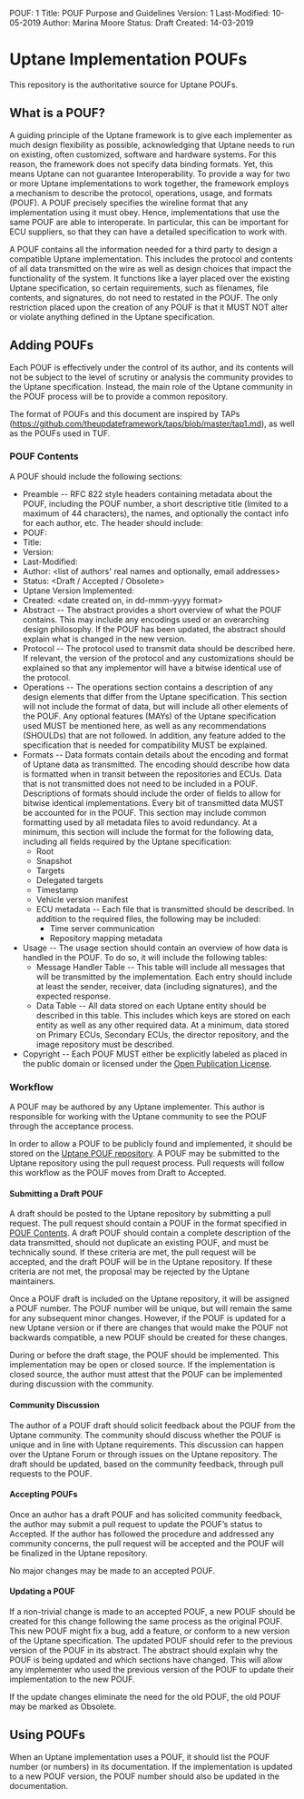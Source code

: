 POUF: 1
Title: POUF Purpose and Guidelines
Version: 1
Last-Modified: 10-05-2019
Author: Marina Moore
Status: Draft
Created: 14-03-2019

# Uptane Implementation POUFs

This repository is the authoritative source for Uptane POUFs.

## What is a POUF?

A guiding principle of the Uptane framework is to give each implementer as much design flexibility as possible, acknowledging that Uptane needs to run on existing, often customized, software and hardware systems. For this reason, the framework does not specify data binding formats. Yet, this means Uptane can not guarantee Interoperability. To provide a way for two or more Uptane implementations to work together, the framework employs a mechanism to describe the protocol, operations, usage, and formats (POUF). A POUF precisely specifies the wireline format that any implementation using it must obey. Hence, implementations that use the same POUF are able to interoperate. In particular, this can be important for ECU suppliers, so that they can have a detailed specification to work with.


A POUF contains all the information needed for a third party to design a compatible Uptane implementation. This includes the protocol and contents of all data transmitted on the wire as well as design choices that impact the functionality of the system. It functions like a layer placed over the existing Uptane specification, so certain requirements, such as filenames, file contents, and signatures, do not need to restated in the POUF. The only restriction placed upon the creation of any POUF is that it MUST NOT alter or violate anything defined in the Uptane specification.

## Adding POUFs

Each POUF is effectively under the control of its author, and its contents will not be subject to the level of scrutiny or analysis the community provides to the Uptane specification. Instead, the main role of the Uptane community in the POUF process will be to provide a common repository.


The format of POUFs and this document are inspired by TAPs (https://github.com/theupdateframework/taps/blob/master/tap1.md), as well as the POUFs used in TUF.

### POUF Contents

A POUF should include the following sections:

* Preamble -- RFC 822 style headers containing metadata about the POUF, including the POUF number, a short descriptive title (limited to a maximum of 44 characters), the names, and optionally the contact info for each author, etc. The header should include:
* POUF: <number>
* Title:
* Version:
* Last-Modified:
* Author: <list of authors' real names and optionally, email addresses>
* Status: <Draft / Accepted / Obsolete>
* Uptane Version Implemented:
* Created: <date created on, in dd-mmm-yyyy format>
* Abstract -- The abstract provides a short overview of what the POUF contains. This may include any encodings used or an overarching design philosophy. If the POUF has been updated, the abstract should explain what is changed in the new version.
* Protocol -- The protocol used to transmit data should be described here. If relevant, the version of the protocol and any customizations should be explained so that any implementor will have a bitwise identical use of the protocol.
* Operations -- The operations section contains a description of any design elements that differ from the Uptane specification. This section will not include the format of data, but will include all other elements of the POUF. Any optional features (MAYs) of the Uptane specification used MUST be mentioned here, as well as any recommendations (SHOULDs) that are not followed. In addition, any feature added to the specification that is needed for compatibility MUST be explained.
* Formats -- Data formats contain details about the encoding and format of Uptane data as transmitted. The encoding should describe how data is formatted when in transit between the repositories and ECUs. Data that is not transmitted does not need to be included in a POUF. Descriptions of formats should include the order of fields to allow for bitwise identical implementations. Every bit of transmitted data MUST be accounted for in the POUF. This section may include common formatting used by all metadata files to avoid redundancy. At a minimum, this section will include the format for the following data, including all fields required by the Uptane specification:
  * Root
  * Snapshot
  * Targets
  * Delegated targets
  * Timestamp
  * Vehicle version manifest
  * ECU metadata -- Each file that is transmitted should be described. In addition to the required files, the following may be included:
    * Time server communication
    * Repository mapping metadata
* Usage -- The usage section should contain an overview of how data is handled in the POUF. To do so, it will include the following tables:
  * Message Handler Table -- This table will include all messages that will be transmitted by the implementation. Each entry should include at least the sender, receiver, data (including signatures), and the expected response.
  * Data Table -- All data stored on each Uptane entity should be described in this table. This includes which keys are stored on each entity as well as any other required data. At a minimum, data stored on Primary ECUs, Secondary ECUs, the director repository, and the image repository must be described.
* Copyright -- Each POUF MUST either be explicitly labeled as placed in the public domain or licensed under the [Open Publication License](https://opencontent.org/openpub/).

### Workflow

A POUF may be authored by any Uptane implementer. This author is responsible for working with the Uptane community to see the POUF through the acceptance process.

In order to allow a POUF to be publicly found and implemented, it should be stored on the [Uptane POUF repository](https://github.com/uptane/profiles). A POUF may be submitted to the Uptane repository using the pull request process. Pull requests will follow this workflow as the POUF moves from Draft to Accepted.

#### Submitting a Draft POUF

A draft should be posted to the Uptane repository by submitting a pull request. The pull request should contain a POUF in the format specified in [POUF Contents](#pouf-contents). A draft POUF should contain a complete description of the data transmitted, should not duplicate an existing POUF, and must be technically sound. If these criteria are met, the pull request will be accepted, and the draft POUF will be in the Uptane repository. If these criteria are not met, the proposal may be rejected by the Uptane maintainers.

Once a POUF draft is included on the Uptane repository, it will be assigned a POUF number. The POUF number will be unique, but will remain the same for any subsequent minor changes. However, if the POUF is updated for a new Uptane version or if there are changes that would make the POUF not backwards compatible, a new POUF should be created for these changes.

During or before the draft stage, the POUF should be implemented. This implementation may be open or closed source. If the implementation is closed source, the author must attest that the POUF can be implemented during discussion with the community.

#### Community Discussion

The author of a POUF draft should solicit feedback about the POUF from the Uptane community. The community should discuss whether the POUF is unique and in line with Uptane requirements. This discussion can happen over the Uptane Forum or through issues on the Uptane repository. The draft should be updated, based on the community feedback, through pull requests to the POUF.

#### Accepting POUFs

Once an author has a draft POUF and has solicited community feedback, the author may submit a pull request to update the POUF’s status to Accepted. If the author has followed the procedure and addressed any community concerns, the pull request will be accepted and the POUF will be finalized in the Uptane repository.

No major changes may be made to an accepted POUF.

#### Updating a POUF

If a non-trivial change is made to an accepted POUF, a new POUF should be created for this change following the same process as the original POUF. This new POUF might fix a bug, add a feature, or conform to a new version of the Uptane specification. The updated POUF should refer to the previous version of the POUF in its abstract. The abstract should explain why the POUF is being updated and which sections have changed. This will allow any implementer who used the previous version of the POUF to update their implementation to the new POUF.

If the update changes eliminate the need for the old POUF, the old POUF may be marked as Obsolete.

## Using POUFs

When an Uptane implementation uses a POUF, it should list the POUF number (or numbers) in its documentation. If the implementation is updated to a new POUF version, the POUF number should also be updated in the documentation.
